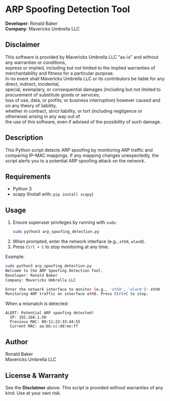 # ARP Spoofing Detection Tool

**Developer**: Ronald Baker  
**Company**: Mavericks Umbrella LLC  

## Disclaimer

This software is provided by Mavericks Umbrella LLC "as-is" and without any warranties or conditions,  
express or implied, including but not limited to the implied warranties of merchantability and fitness for a particular purpose.  
In no event shall Mavericks Umbrella LLC or its contributors be liable for any direct, indirect, incidental,  
special, exemplary, or consequential damages (including but not limited to procurement of substitute goods or services;  
loss of use, data, or profits; or business interruption) however caused and on any theory of liability,  
whether in contract, strict liability, or tort (including negligence or otherwise) arising in any way out of  
the use of this software, even if advised of the possibility of such damage.

## Description

This Python script detects ARP spoofing by monitoring ARP traffic and comparing IP–MAC mappings. If any mapping changes unexpectedly, the script alerts you to a potential ARP spoofing attack on the network.

## Requirements

- Python 3  
- scapy (Install with: `pip install scapy`)

## Usage

1. Ensure superuser privileges by running with `sudo`:  
   ```bash
   sudo python3 arp_spoofing_detection.py
   ```
2. When prompted, enter the network interface (e.g., `eth0`, `wlan0`).  
3. Press `Ctrl + C` to stop monitoring at any time.

Example:
```bash
sudo python3 arp_spoofing_detection.py
Welcome to the ARP Spoofing Detection Tool.
Developer: Ronald Baker
Company: Mavericks Umbrella LLC

Enter the network interface to monitor (e.g., 'eth0', 'wlan0'): eth0
Monitoring ARP traffic on interface eth0. Press Ctrl+C to stop.
```

When a mismatch is detected:
```
ALERT: Potential ARP spoofing detected!
  IP: 192.168.1.50
  Previous MAC: 00:11:22:33:44:55
  Current MAC: aa:bb:cc:dd:ee:ff
```

## Author

Ronald Baker  
Mavericks Umbrella LLC

## License & Warranty

See the **Disclaimer** above. This script is provided without warranties of any kind. Use at your own risk.
```